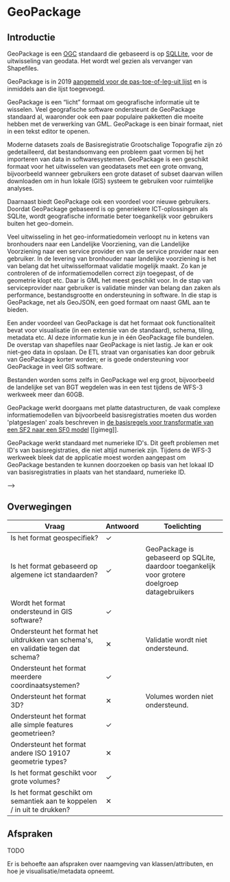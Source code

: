 # GeoPackage

## Introductie
GeoPackage is een [OGC](https://www.opengeospatial.org) standaard die gebaseerd is op [SQLLite](https://www.sqlite.org/), voor de uitwisseling van geodata. Het wordt wel gezien als vervanger van Shapefiles.

GeoPackage is in 2019 [aangemeld voor de pas-toe-of-leg-uit lijst](https://www.geonovum.nl/over-geonovum/actueel/geopackage-aanmelden-voor-pas-toe-of-leg-uit-lijst) en is inmiddels aan die lijst toegevoegd. 

GeoPackage is een “licht” formaat om geografische informatie uit te wisselen. Veel geografische software ondersteunt de GeoPackage standaard al, waaronder ook een paar populaire pakketten die moeite hebben met de verwerking van GML. GeoPackage is een binair formaat, niet in een tekst editor te openen. 

Moderne datasets zoals de Basisregistratie Grootschalige Topografie zijn zó gedetailleerd, dat bestandsomvang een probleem gaat vormen bij het importeren van data in softwaresystemen. GeoPackage is een geschikt formaat voor het uitwisselen van geodatasets met een grote omvang, bijvoorbeeld wanneer gebruikers een grote dataset of subset daarvan willen downloaden om in hun lokale (GIS) systeem te gebruiken voor ruimtelijke analyses. 

Daarnaast biedt GeoPackage ook een voordeel voor nieuwe gebruikers. Doordat GeoPackage gebaseerd is op generiekere ICT-oplossingen als SQLite, wordt geografische informatie beter toegankelijk voor gebruikers buiten het geo-domein. 

Veel uitwisseling in het geo-informatiedomein verloopt nu in ketens van bronhouders naar een Landelijke Voorziening, van die Landelijke Voorziening naar een service provider en van de service provider naar een gebruiker. In de levering van bronhouder naar landelijke voorziening is het van belang dat het uitwisselformaat validatie mogelijk maakt. Zo kan je controleren of de informatiemodellen correct zijn toegepast, of de geometrie klopt etc. Daar is GML het meest geschikt voor. In de stap van serviceprovider naar gebruiker is validatie minder van belang dan zaken als performance, bestandsgrootte en ondersteuning in software. In die stap is GeoPackage, net als GeoJSON, een goed formaat om naast GML aan te bieden.

Een ander voordeel van GeoPackage is dat het formaat ook functionaliteit bevat voor visualisatie (in een extensie van de standaard), schema, tiling, metadata etc. Al deze informatie kun je in één GeoPackage file bundelen. De overstap van shapefiles naar GeoPackage is niet lastig. Je kan er ook niet-geo data in opslaan. De ETL straat van organisaties kan door gebruik van GeoPackage korter worden; er is goede ondersteuning voor GeoPackage in veel GIS software. 

Bestanden worden soms zelfs in GeoPackage wel erg groot, bijvoorbeeld de landelijke set van BGT wegdelen was in een test tijdens de WFS-3 werkweek meer dan 60GB.  

GeoPackage werkt doorgaans met platte datastructuren, de vaak complexe informatiemodellen van bijvoorbeeld basisregistraties moeten dus worden 'platgeslagen' zoals beschreven in <a href="https://docs.geostandaarden.nl/nen3610/gimeg#sf2tosf0">de basisregels voor transformatie van een SF2 naar een SF0 model</a> [[gimeg]].

GeoPackage werkt standaard met numerieke ID's. Dit geeft problemen met ID's van basisregistraties, die niet altijd numeriek zijn. Tijdens de WFS-3 werkweek bleek dat de applicatie moest worden aangepast om GeoPackage bestanden te kunnen doorzoeken op basis van het lokaal ID van basisregistraties in plaats van het standaard, numerieke ID.

<!-- <span id="vinkje">&#10003;</span>  <span id="kruisje">&#10005;</span>  <span id="tilde">&#65374;</span> 
 --> -->

## Overwegingen

| Vraag                                                                              | Antwoord | Toelichting |
|------------------------------------------------------------------------------------|----------|-------------|
| Is het format geospecifiek?                                                        | <span id="vinkje">&#10003;</span>  |  
| Is het format gebaseerd op algemene ict standaarden?                               | <span id="vinkje">&#10003;</span>  | GeoPackage is gebaseerd op SQLite, daardoor toegankelijk voor grotere doelgroep datagebruikers   |
| Wordt het format ondersteund in GIS software?                                      | <span id="vinkje">&#10003;</span>  |             |
| Ondersteunt het format het uitdrukken van schema's, en validatie tegen dat schema? | <span id="kruisje">&#10005;</span> | Validatie wordt niet ondersteund. |
| Ondersteunt het format meerdere coordinaatsystemen?                                | <span id="vinkje">&#10003;</span>  |             |
| Ondersteunt het format 3D?                                                         | <span id="kruisje">&#10005;</span> | Volumes worden niet ondersteund.            |
| Ondersteunt het format alle simple features geometrieen?                           | <span id="vinkje">&#10003;</span>  |             |
| Ondersteunt het format andere ISO 19107 geometrie types?                           | <span id="kruisje">&#10005;</span> |             |
| Is het format geschikt voor grote volumes?                                         | <span id="vinkje">&#10003;</span>  |             |
| Is het format geschikt om semantiek aan te koppelen / in uit te drukken?           | <span id="kruisje">&#10005;</span> |             |

<!-- ## Voordelen
- Gebaseerd op SQLite, daardoor toegankelijk voor grotere doelgroep datagebruikers
- Kan grote datavolumes aan
- Ondersteunt meerdere coordinaatreferentiesystemen
- Goede ondersteuning in (GIS) software
- Extensies maken het opnemen van visualisatie, tiling, metadata etc binnen één GeoPackage bestand mogelijk

## Beperkingen
- Workaround nodig bij het gebruik van niet-numerieke ID's 
- Datastructuur moet platgeslagen worden
- Geen ondersteuning voor 3D volumes (solids) 
- Niet valideerbaar (op dit moment wordt onderzocht of dit toch mogelijk is) -->

## Afspraken
TODO

Er is behoefte aan afspraken over naamgeving van klassen/attributen, en hoe je visualisatie/metadata opneemt.